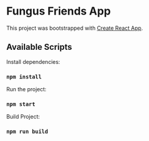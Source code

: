 # Fungus Friends App

This project was bootstrapped with [Create React App](https://github.com/facebook/create-react-app).

## Available Scripts

Install dependencies:

### `npm install`

Run the project:

### `npm start`

Build Project:

### `npm run build`

